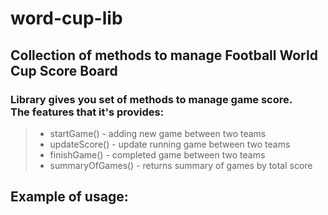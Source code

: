 # word-cup-lib
##  Collection of methods to manage Football World Cup Score Board
### Library gives you set of methods to manage game score. <br/> The features that it's provides:
> * startGame() - adding new game between two teams
> * updateScore() - update running game between two teams
> * finishGame() - completed game between two teams
> * summaryOfGames() - returns summary of games by total score


## Example of usage:

```java









```